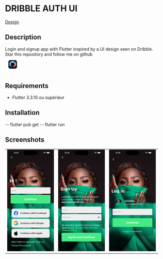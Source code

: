 # DRIBBLE AUTH UI
    
<a href="https://dribbble.com/shots/15266900-Mobile-app-login-screen-and-sign-up-flow?utm_source=Clipboard_Shot&utm_campaign=nicodin&utm_content=Mobile%20app%20login%20screen%20and%20sign%20up%20flow&utm_medium=Social_Share&utm_source=Clipboard_Shot&utm_campaign=nicodin&utm_content=Mobile%20app%20login%20screen%20and%20sign%20up%20flow&utm_medium=Social_Share" target="_blank"> Design</a>
 
 
## Description
Login and signup app with Flutter inspired by a UI design seen on Dribble.
<br>
Star this repository and follow me on github <br><a href="https://github.com/donne12"><img src="assets/images/followme.png" width="10%"></a>

## Requirements
- Flutter 3.3.10 ou supérieur

## Installation
-- flutter pub get
-- flutter run

## Screenshots
<table>
  <tr>
    <td><img src="assets/screens/screen1.png" height="50%"></td>
    <td><img src="assets/screens/screen2.png" height="50%"></td>
    <td><img src="assets/screens/screen3.png" height="50%"></td>
  </tr>
</table>




